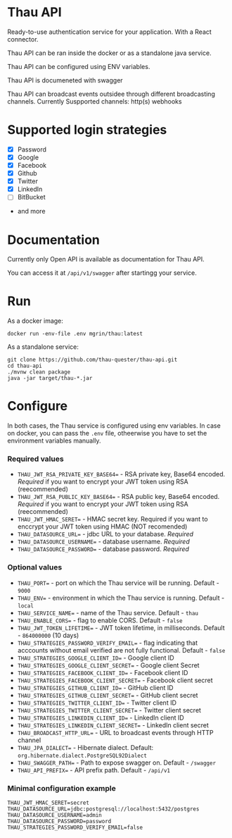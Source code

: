 # Thau API

Ready-to-use authentication service for your application. With a React connector.

Thau API can be ran inside the docker or as a standalone java service.

Thau API can be configured using ENV variables.

Thau API is documeneted with swagger

Thau API can broadcast events outsidee through different broadcasting channels. Currently Suspported channels: http(s) webhooks

# Supported login strategies

- [x] Password
- [x] Google
- [x] Facebook
- [x] Github
- [x] Twitter
- [x] LinkedIn
- [ ] BitBucket
- and more

# Documentation

Currently only Open API is available as documentation for Thau API.

You can access it at `/api/v1/swagger` after startingg your service.

# Run

As a docker image:

`docker run -env-file .env mgrin/thau:latest`

As a standalone service:

```
git clone https://github.com/thau-quester/thau-api.git
cd thau-api
./mvnw clean package
java -jar target/thau-*.jar
```

# Configure

In both cases, the Thau service is configured using env variables. In case on docker, you can pass the `.env` file, otheerwise you have to set the environment variables manually.

### Required values
* `THAU_JWT_RSA_PRIVATE_KEY_BASE64=` - RSA private key, Base64 encoded. *Required* if you want to encrypt your JWT token using RSA (reecommended)
* `THAU_JWT_RSA_PUBLIC_KEY_BASE64=` - RSA public key, Base64 encoded. *Required* if you want to encrypt your JWT token using RSA (reecommended)
* `THAU_JWT_HMAC_SERET=` - HMAC secret key. Required if you want to enccrypt your JWT token using HMAC (NOT recomended)
* `THAU_DATASOURCE_URL=` - jdbc URL to your database. *Required*
* `THAU_DATASOURCE_USERNAME=` - database username. *Required*
* `THAU_DATASOURCE_PASSWORD=` - database password. *Required*

### Optional values
* `THAU_PORT=` - port on which the Thau service will be running. Default - `9000`
* `THAU_ENV=` - environment in which the Thau service is running. Default - `local`
* `THAU_SERVICE_NAME=` - name of the Thau service. Default - `thau`
* `THAU_ENABLE_CORS=` - flag to enable CORS. Default - `false`
* `THAU_JWT_TOKEN_LIFETIME=` - JWT token lifetime, in milliseconds. Default - `864000000` (10 days)
* `THAU_STRATEGIES_PASSWORD_VERIFY_EMAIL=` - flag indicating that acccounts without email verified are not fully functional. Default - `false`
* `THAU_STRATEGIES_GOOGLE_CLIENT_ID=` - Google client ID
* `THAU_STRATEGIES_GOOGLE_CLIENT_SECRET=` - Google client Secret
* `THAU_STRATEGIES_FACEBOOK_CLIENT_ID=` - Facebook client ID
* `THAU_STRATEGIES_FACEBOOK_CLIENT_SECRET=` - Facebook client secret
* `THAU_STRATEGIES_GITHUB_CLIENT_ID=` - GitHub client ID
* `THAU_STRATEGIES_GITHUB_CLIENT_SECRET=` - GitHub client secret
* `THAU_STRATEGIES_TWITTER_CLIENT_ID=` - Twitter client ID
* `THAU_STRATEGIES_TWITTER_CLIENT_SECRET=` - Twitter client secret
* `THAU_STRATEGIES_LINKEDIN_CLIENT_ID=` - LinkedIn client ID
* `THAU_STRATEGIES_LINKEDIN_CLIENT_SECRET=` - LinkedIn client secret
* `THAU_BROADCAST_HTTP_URL=` - URL to broadcast events through HTTP channel
* `THAU_JPA_DIALECT=` - Hibernate dialect. Default: `org.hibernate.dialect.PostgreSQL92Dialect`
* `THAU_SWAGGER_PATH=` - Path to expose swagger on. Default - `/swagger`
* `THAU_API_PREFIX=` - API prefix path. Default - `/api/v1`

### Minimal configuration example
```
THAU_JWT_HMAC_SERET=secret
THAU_DATASOURCE_URL=jdbc:postgresql://localhost:5432/postgres
THAU_DATASOURCE_USERNAME=admin
THAU_DATASOURCE_PASSWORD=password
THAU_STRATEGIES_PASSWORD_VERIFY_EMAIL=false
```
